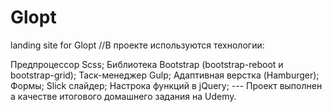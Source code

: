 # Glopt
landing site for Glopt
//В проекте используются технологии:

Предпроцессор Scss;
Библиотека Bootstrap (bootstrap-reboot и bootstrap-grid);
Таск-менеджер Gulp;
Адаптивная верстка (Hamburger);
Формы;
Slick слайдер;
Настрока функций в jQuery;
--- Проект выполнен а качестве итогового домашнего задания на Udemy.
